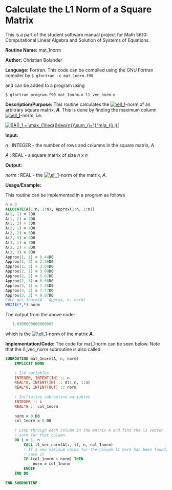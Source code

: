 # Calculate the L1 Norm of a Square Matrix

This is a part of the student software manual project for Math 5610: Computational Linear Algebra and Solution of Systems of Equations. 

**Routine Name:**          mat_1norm

**Author:** Christian Bolander

**Language:** Fortran. This code can be compiled using the GNU Fortran compiler by
```$ gfortran -c mat_1norm.f90```

and can be added to a program using

```$ gfortran program.f90 mat_1norm.o l1_vec_norm.o ``` 

**Description/Purpose:** This routine calculates the <a href="https://www.codecogs.com/eqnedit.php?latex=\ell_1" target="_blank"><img src="https://latex.codecogs.com/gif.latex?\ell_1" title="\ell_1" /></a>-norm of an arbitrary square matrix, ***A***. This is done by finding the maximum column <a href="https://www.codecogs.com/eqnedit.php?latex=\ell_1" target="_blank"><img src="https://latex.codecogs.com/gif.latex?\ell_1" title="\ell_1" /></a>-norm, i.e.

<a href="https://www.codecogs.com/eqnedit.php?latex=||A||_1&space;=&space;\max_{1\leq{j}\leq{n}}\sum_{i=1}^m|a_{i\,j}|" target="_blank"><img src="https://latex.codecogs.com/gif.latex?||A||_1&space;=&space;\max_{1\leq{j}\leq{n}}\sum_{i=1}^m|a_{i\,j}|" title="||A||_1 = \max_{1\leq{j}\leq{n}}\sum_{i=1}^m|a_{i\,j}|" /></a>

**Input:**  

*n* : INTEGER - the number of rows and columns in the square matrix, *A*

*A* : REAL - a square matrix of size *n* x *n*

**Output:** 

*norm* : REAL - the <a href="https://www.codecogs.com/eqnedit.php?latex=\ell_1" target="_blank"><img src="https://latex.codecogs.com/gif.latex?\ell_1" title="\ell_1" /></a>-norm of the matrix, *A*.

**Usage/Example:**

This routine can be implemented in a program as follows

```fortran
n = 3
ALLOCATE(A(1:n, 1:n), Approx(1:n, 1:n))
A(1, 1) = 1D0
A(1, 2) = 2D0
A(1, 3) = 3D0
A(2, 1) = 4D0
A(2, 2) = 5D0
A(2, 3) = 6D0
A(3, 1) = 7D0
A(3, 2) = 8D0
A(3, 3) = 9D0
Approx(1, 1) = 0.44D0
Approx(1, 2) = 2.36D0
Approx(1, 3) = 3.04D0
Approx(2, 1) = 3.09D0
Approx(2, 2) = 5.87D0
Approx(2, 3) = 6.66D0
Approx(3, 1) = 7.36D0
Approx(3, 2) = 7.77D0
Approx(3, 3) = 9.07D0
CALL mat_1norm(A - Approx, n, norm)
WRITE(*,*) norm
```

The output from the above code:

```fortran
   1.8300000000000005       
```

which is the <a href="https://www.codecogs.com/eqnedit.php?latex=\ell_1" target="_blank"><img src="https://latex.codecogs.com/gif.latex?\ell_1" title="\ell_1" /></a>-norm of the matrix ***A***.

**Implementation/Code:** The code for mat_1norm can be seen below. Note that the l1_vec_norm subroutine is also called

```fortran
SUBROUTINE mat_1norm(A, n, norm)
	IMPLICIT NONE
	
	! I/O variables
	INTEGER, INTENT(IN) :: n
	REAL*8, INTENT(IN) :: A(1:n, 1:n)
	REAL*8, INTENT(OUT) :: norm
	
	! Initialize subroutine variables
	INTEGER :: i
	REAL*8 :: col_1norm
	
	norm = 0.D0
	col_1norm = 0.D0
	
	! Loop through each column in the matrix A and find the l1 vector
	! norm for that column.
	DO i = 1, n
		CALL l1_vec_norm(A(:, i), n, col_1norm)
		! If a new maximum value for the column l1 norm has been found,
		! save it
		IF (col_1norm > norm) THEN
			norm = col_1norm
		ENDIF
	END DO
	
END SUBROUTINE
```


